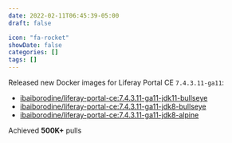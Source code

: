 ```yaml
---
date: 2022-02-11T06:45:39-05:00
draft: false

icon: "fa-rocket"
showDate: false
categories: []
tags: []
---
```


Released new Docker images for Liferay Portal CE `7.4.3.11-ga11`:
- [ibaiborodine/liferay-portal-ce:7.4.3.11-ga11-jdk11-bullseye](https://hub.docker.com/layers/ibaiborodine/liferay-portal-ce/7.4.3.11-ga11-jdk11-bullseye/images/sha256-583ba46257fa4d588c22f4ac020e656e9745b8f3d42259eea58028ef7af6401d?context=explore)
- [ibaiborodine/liferay-portal-ce:7.4.3.11-ga11-jdk8-bullseye](https://hub.docker.com/layers/ibaiborodine/liferay-portal-ce/7.4.3.11-ga11-jdk8-bullseye/images/sha256-fecaecea651a68610da7781f264cd77610089be184bfefbee052ca2594b59b9f?context=explore)
- [ibaiborodine/liferay-portal-ce:7.4.3.11-ga11-jdk8-alpine](https://hub.docker.com/layers/ibaiborodine/liferay-portal-ce/7.4.3.11-ga11-jdk8-alpine/images/sha256-d162855986f14766c045de82f71a99ae913b78b84ddfd021fa8aaf33f2908ffc?context=explore)

Achieved **500K+** pulls
